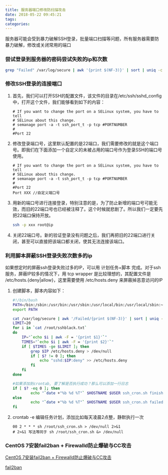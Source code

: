 ```yaml
---
title: 服务器端口修改防扫描攻击
date: 2018-05-22 09:45:21
tags:
categories:
---
```


服务器可能会受到暴力破解SSH登录，批量端口扫描等问题，所有服务器需要防暴力破解，修改或关闭常用的端口

### 尝试登录到服务器的密码尝试失败的ip和次数

```bash
grep "Failed" /var/log/secure | awk '{print $(NF-3)}' | sort | uniq -c | awk '{print $1"="$2;}'
```

### 修改SSH登录的连接端口

1. 首先，我们可以打开SSH的配置文件，该文件的目录在/etc/ssh/sshd_config中，打开这个文件，我们能够看到如下的内容： 

   ```
   # If you want to change the port on a SELinux system, you have to tell  
   # SELinux about this change.  
   # semanage port -a -t ssh_port_t -p tcp #PORTNUMBER  
   #  
   #Port 22  
   ```

2. 修改登录端口号，这里默认配置的是22端口，我们需要修改的就是这个端口号。即我们在下面添加一个自定义的未被占用的端口号作为登录SSH的端口号使用。 

   ```
   # If you want to change the port on a SELinux system, you have to tell  
   # SELinux about this change.  
   # semanage port -a -t ssh_port_t -p tcp #PORTNUMBER  
   #  
   #Port 22  
   Port XXX //自定义端口号
   ```

3. 用新的端口号进行连接登录，特别注意的是，为了防止新增的端口号可能无效，而旧的22端口号也已经被注释了。这个时候就悲剧了。所以我们一定要先把22端口保持开放。

   ```bash
   ssh -p xxx root@ip
   ```

4. 关闭22端口号。新的验证登录没有问题之后，我们再把旧的22端口进行关闭，甚至可以直接把该端口都关闭，使其无法连接该端口。 

### 利用脚本屏蔽SSH登录失败次数多的ip

如果想定时的屏蔽ssh登录失败过多的IP，可以用 计划任务+脚本 完成。对于ssh服务，屏蔽IP较多的情况下，用 tcp wrapper 是比较理想的，其配置文件是 /etc/hosts.{deny|allow}，这里需要使用 /etc/hosts.deny 来屏蔽掉恶意访问的IP 

1. 创建脚本，脚本内容如下：

   ```bash
   #!/bin/bash
   PATH=/bin:/sbin:/usr/bin:/usr/sbin:/usr/local/bin:/usr/local/sbin:~/bin
   export PATH
   
   cat /var/log/secure | awk '/Failed/{print $(NF-3)}' | sort | uniq -c | awk '{print $2"="$1;}' > /root/sshblack.txt
   LIMIT=20
   for i in `cat /root/sshblack.txt`
   do
       IP="`echo $i | awk -F = '{print $1}'`"
       TIMES="`echo $i | awk -F = '{print $2}'`"
       if [ $TIMES -ge $LIMIT ]; then
           grep $IP /etc/hosts.deny > /dev/null
           if [ $? != 0 ]; then
               echo "sshd:$IP:deny" >> /etc/hosts.deny
           fi
       fi
   done
   
   #如果添加到crontab, 要了解是否执行成功？那么可以添加一行日志
   if [ $? -eq 0 ]; then
           echo "`date +"%b %d %T"` $HOSTNAME $USER ssh_cron.sh finished." >> /var/log/messages
   else
           echo "`date +"%b %d %T"` $HOSTNAME $USER ssh_cron.sh failed." >> /var/log/messages
   fi
   ```

2. crontab -e 编辑任务计划，添加比如每天凌晨2点整，静默执行一次 

   ```
   00 2 * * * sh /root/ssh_cron.sh > /dev/null 2>&1
   # 2>&1 写法等同于 sh /root/ssh_cron.sh &> /dev/null 
   ```

### CentOS 7安装fail2ban + Firewalld防止爆破与CC攻击

[CentOS 7安装fail2ban + Firewalld防止爆破与CC攻击](https://www.xiaoz.me/archives/9831)

[fail2ban](https://www.digitalocean.com/community/tutorials/how-to-protect-ssh-with-fail2ban-on-centos-7)